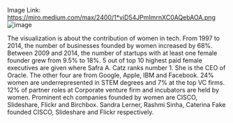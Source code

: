 Image Link: https://miro.medium.com/max/2400/1*viD54JPmImrnXC0AQebAOA.png
![image](https://user-images.githubusercontent.com/54874663/110380468-256dd680-8026-11eb-96cd-9df8ba168d3b.png)

The visualization is about the contribution of women in tech.
From 1997 to 2014, the number of businesses founded by women increased by 68%.
Between 2009 and 2014, the number of startups with at least one female founder grew from 9.5% to 18%.
5 out of top 10 highest paid female executives are given where Safra A. Catz ranks number 1.
She is the CEO of Oracle.
The other four are from Google, Apple, IBM and Facebook.
24% women are underrepresented in STEM degrees and 7% at the top VC firms.
12% of partner roles at Corporate venture firm and incubators are held by women.
Prominent ech companies founded by women are CISCO, Slideshare, Flickr and Birchbox.
Sandra Lerner, Rashmi Sinha, Caterina Fake founded CISCO, Slideshare and Flickr respectively.

